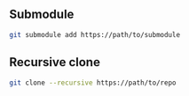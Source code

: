 
## Submodule

```bash
git submodule add https://path/to/submodule
```

## Recursive clone

```bash
git clone --recursive https://path/to/repo
```

